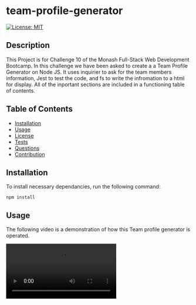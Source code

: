# team-profile-generator
  [![License: MIT](https://img.shields.io/badge/License-MIT-yellow.svg)](https://opensource.org/licenses/MIT)

  ## Description
  
  This Project is for Challenge 10 of the Monash Full-Stack Web Development Bootcamp. In this challenge we have been asked to create a a Team Profile Generator on Node JS. It uses inquirier to ask for the team members information, Jest to test the code, and fs to write the infromation to a html for display. All of the inportant sections are included in a functioning table of contents.
  
  ## Table of Contents
  
  * [Installation](#installation)
  * [Usage](#usage)
  * [License](#license)
  * [Tests](#tests)
  * [Questions](#questions)
  * [Contribution](#contribution)
  
  ## Installation
  
  To install necessary dependancies, run the following command:
  
  ```
  npm install
  ```
  
  ## Usage
  The following video is a demonstration of how this Team profile generator is operated.
  
  <video controls>
  <source src=""
</video>
  
  ## License
This project is licensed under the MIT license.
See the [LICENSE](https://opensource.org/licenses/MIT) file for more information.
  
  ## Tests
  
  To run tests, run the following command:
  
  ```
  npm run test
  ```
  
  ## Questions
  
  If you have any questions about the repo, open an issue or contact me directly on dom_jackson-92. You can find more of my work at [dom-jackson](https://github.com/dom-jackson/).
  
  ## Contribution
  
  Dom Jackson